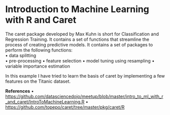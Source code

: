 # Introduction to Machine Learning with R and Caret

The caret package developed by Max Kuhn is short for Classification and Regression Training. It contains a set of functions that streamline the process of creating predictive models. It contains a set of packages to perform the following functions: <br />
•	data splitting <br />
•	pre-processing
•	feature selection
•	model tuning using resampling
•	variable importance estimation

In this example I have tried to learn the basis of caret by implementing a few features on the Titanic dataset.

<b>References</b>
•	https://github.com/datasciencedojo/meetup/blob/master/intro_to_ml_with_r_and_caret/IntroToMachineLearning.R
•	https://github.com/topepo/caret/tree/master/pkg/caret/R
